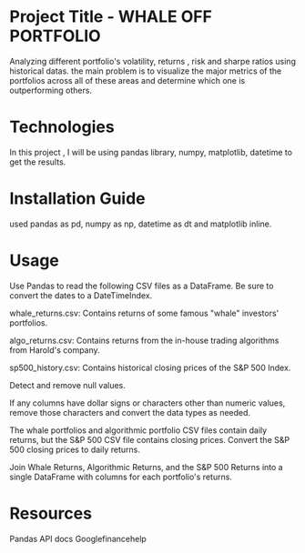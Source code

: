 # Project Title - WHALE OFF PORTFOLIO
Analyzing different portfolio's volatility, returns , risk and sharpe ratios using historical datas. the main problem is to visualize the major metrics of the portfolios across all of these areas and determine which one is outperforming others. 




# Technologies 
In this project , I will be using pandas library, numpy, matplotlib, datetime to get the results. 




# Installation Guide
used pandas as pd, numpy as np, datetime as dt and matplotlib inline. 





# Usage
Use Pandas to read the following CSV files as a DataFrame. Be sure to convert the dates to a DateTimeIndex.


whale_returns.csv: Contains returns of some famous "whale" investors' portfolios.


algo_returns.csv: Contains returns from the in-house trading algorithms from Harold's company.


sp500_history.csv: Contains historical closing prices of the S&P 500 Index.




Detect and remove null values.


If any columns have dollar signs or characters other than numeric values, remove those characters and convert the data types as needed.


The whale portfolios and algorithmic portfolio CSV files contain daily returns, but the S&P 500 CSV file contains closing prices. Convert the S&P 500 closing prices to daily returns.


Join Whale Returns, Algorithmic Returns, and the S&P 500 Returns into a single DataFrame with columns for each portfolio's returns.




# Resources 
Pandas API docs 
Googlefinancehelp


